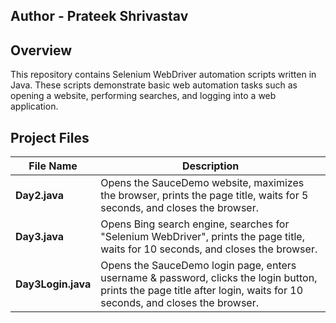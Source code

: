
## Author - **Prateek Shrivastav**
## Overview
This repository contains Selenium WebDriver automation scripts written in Java. These scripts demonstrate basic web automation tasks such as opening a website, performing searches, and logging into a web application.
## Project Files

| File Name       | Description |
|---------------|------------|
| **Day2.java** | Opens the SauceDemo website, maximizes the browser, prints the page title, waits for 5 seconds, and closes the browser. |
| **Day3.java** | Opens Bing search engine, searches for "Selenium WebDriver", prints the page title, waits for 10 seconds, and closes the browser. |
| **Day3Login.java** | Opens the SauceDemo login page, enters username & password, clicks the login button, prints the page title after login, waits for 10 seconds, and closes the browser. |


